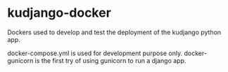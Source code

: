 # kudjango-docker

Dockers used to develop and test the deployment of the kudjango python app.

docker-compose.yml is used for development purpose only.
docker-gunicorn is the first try of using gunicorn to run a django app.
